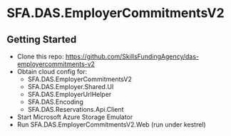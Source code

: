 # SFA.DAS.EmployerCommitmentsV2

## Getting Started

* Clone this repo: https://github.com/SkillsFundingAgency/das-employercommitments-v2
* Obtain cloud config for:
  * SFA.DAS.EmployerCommitmentsV2
  * SFA.DAS.Employer.Shared.UI
  * SFA.DAS.EmployerUrlHelper
  * SFA.DAS.Encoding
  * SFA.DAS.Reservations.Api.Client
* Start Microsoft Azure Storage Emulator
* Run SFA.DAS.EmployerCommitmentsV2.Web (run under kestrel)
